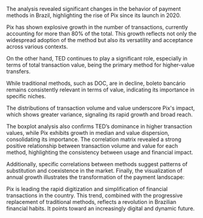 The analysis revealed significant changes in the behavior of payment methods in Brazil,
highlighting the rise of Pix since its launch in 2020.

Pix has shown explosive growth in the number of transactions,
currently accounting for more than 80% of the total.
This growth reflects not only the widespread adoption of the method
but also its versatility and acceptance across various contexts.

On the other hand, TED continues to play a significant role,
especially in terms of total transaction value,
being the primary method for higher-value transfers.

While traditional methods, such as DOC, are in decline,
boleto bancário remains consistently relevant in terms of value,
indicating its importance in specific niches.

The distributions of transaction volume and value underscore Pix's impact,
which shows greater variance, signaling its rapid growth and broad reach.

The boxplot analysis also confirms TED’s dominance in higher transaction values,
while Pix exhibits growth in median and value dispersion,
consolidating its importance.
The correlation matrix revealed a strong positive relationship
between transaction volume and value for each method,
highlighting the consistency between usage and financial impact.

Additionally, specific correlations between methods suggest patterns
of substitution and coexistence in the market.
Finally, the visualization of annual growth illustrates
the transformation of the payment landscape:

Pix is leading the rapid digitization and simplification of financial transactions in the country.
This trend, combined with the progressive replacement of traditional methods,
reflects a revolution in Brazilian financial habits.
It points toward an increasingly digital and dynamic future.
